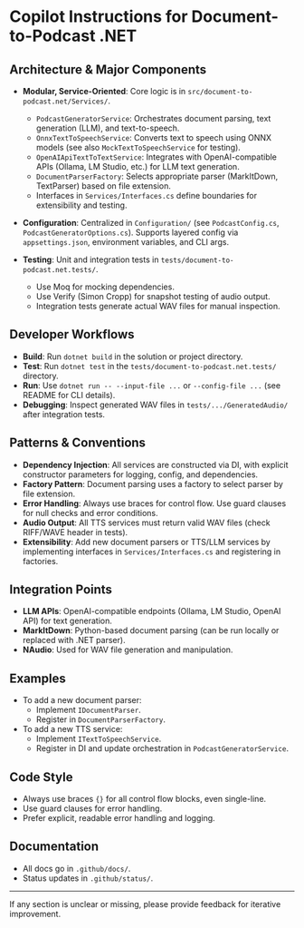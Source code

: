 
# Copilot Instructions for Document-to-Podcast .NET

## Architecture & Major Components

- **Modular, Service-Oriented**: Core logic is in `src/document-to-podcast.net/Services/`.
	- `PodcastGeneratorService`: Orchestrates document parsing, text generation (LLM), and text-to-speech.
	- `OnnxTextToSpeechService`: Converts text to speech using ONNX models (see also `MockTextToSpeechService` for testing).
	- `OpenAIApiTextToTextService`: Integrates with OpenAI-compatible APIs (Ollama, LM Studio, etc.) for LLM text generation.
	- `DocumentParserFactory`: Selects appropriate parser (MarkItDown, TextParser) based on file extension.
	- Interfaces in `Services/Interfaces.cs` define boundaries for extensibility and testing.

- **Configuration**: Centralized in `Configuration/` (see `PodcastConfig.cs`, `PodcastGeneratorOptions.cs`). Supports layered config via `appsettings.json`, environment variables, and CLI args.

- **Testing**: Unit and integration tests in `tests/document-to-podcast.net.tests/`.
	- Use Moq for mocking dependencies.
	- Use Verify (Simon Cropp) for snapshot testing of audio output.
	- Integration tests generate actual WAV files for manual inspection.

## Developer Workflows

- **Build**: Run `dotnet build` in the solution or project directory.
- **Test**: Run `dotnet test` in the `tests/document-to-podcast.net.tests/` directory.
- **Run**: Use `dotnet run -- --input-file ...` or `--config-file ...` (see README for CLI details).
- **Debugging**: Inspect generated WAV files in `tests/.../GeneratedAudio/` after integration tests.

## Patterns & Conventions

- **Dependency Injection**: All services are constructed via DI, with explicit constructor parameters for logging, config, and dependencies.
- **Factory Pattern**: Document parsing uses a factory to select parser by file extension.
- **Error Handling**: Always use braces for control flow. Use guard clauses for null checks and error conditions.
- **Audio Output**: All TTS services must return valid WAV files (check RIFF/WAVE header in tests).
- **Extensibility**: Add new document parsers or TTS/LLM services by implementing interfaces in `Services/Interfaces.cs` and registering in factories.

## Integration Points

- **LLM APIs**: OpenAI-compatible endpoints (Ollama, LM Studio, OpenAI API) for text generation.
- **MarkItDown**: Python-based document parsing (can be run locally or replaced with .NET parser).
- **NAudio**: Used for WAV file generation and manipulation.

## Examples

- To add a new document parser:
	- Implement `IDocumentParser`.
	- Register in `DocumentParserFactory`.
- To add a new TTS service:
	- Implement `ITextToSpeechService`.
	- Register in DI and update orchestration in `PodcastGeneratorService`.

## Code Style

- Always use braces `{}` for all control flow blocks, even single-line.
- Use guard clauses for error handling.
- Prefer explicit, readable error handling and logging.

## Documentation

- All docs go in `.github/docs/`.
- Status updates in `.github/status/`.

---
If any section is unclear or missing, please provide feedback for iterative improvement.